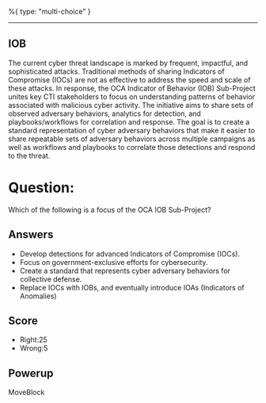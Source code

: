 %{
 type: "multi-choice"
}

---
## IOB
The current cyber threat landscape is marked by frequent, impactful, and sophisticated attacks. Traditional methods of sharing Indicators of Compromise (IOCs) are not as effective to address the speed and scale of these attacks. In response, the OCA Indicator of Behavior (IOB) Sub-Project unites key CTI stakeholders to focus on understanding patterns of behavior associated with malicious cyber activity. The initiative aims to share sets of observed adversary behaviors, analytics for detection, and playbooks/workflows for correlation and response. The goal is to create a standard representation of cyber adversary behaviors that make it easier to share repeatable sets of adversary behaviors across multiple campaigns as well as workflows and playbooks to correlate those detections and respond to the threat. 

# Question:
Which of the following is a focus of the OCA IOB Sub-Project? 

## Answers
- Develop detections for advanced Indicators of Compromise (IOCs).
- Focus on government-exclusive efforts for cybersecurity.
- Create a standard that represents cyber adversary behaviors for collective defense.
- Replace IOCs with IOBs, and eventually introduce IOAs (Indicators of Anomalies)

## Score
- Right:25
- Wrong:5

## Powerup
MoveBlock